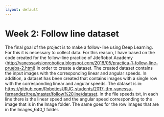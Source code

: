 ```yaml
---
layout: default
---
```

# Week 2: Follow line dataset


The final goal of the project is to make a follow-line using Deep Learning. For this it is necessary to collect data. For this reason, I have based on the code created for the follow-line practice of JdeRobot Academy (http://vanessavisionrobotica.blogspot.com/2018/05/practica-1-follow-line-prueba-2.html) in order to create a dataset. The created dataset contains the input images with the corresponding linear and angular speeds. In addition, a dataset has been created that contains images with a single row with the corresponding linear and angular speeds. The dataset is in: https://github.com/RoboticsURJC-students/2017-tfm-vanessa-fernandez/tree/master/follow%20line/dataset. In the file speeds.txt, in each line there is the linear speed and the angular speed corresponding to the image that is in the Image folder. The same goes for the row images that are in the Images_640_1 folder. 
